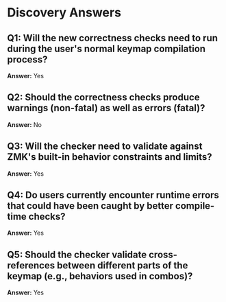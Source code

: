 # Discovery Answers

## Q1: Will the new correctness checks need to run during the user's normal keymap compilation process?
**Answer:** Yes

## Q2: Should the correctness checks produce warnings (non-fatal) as well as errors (fatal)?
**Answer:** No

## Q3: Will the checker need to validate against ZMK's built-in behavior constraints and limits?
**Answer:** Yes

## Q4: Do users currently encounter runtime errors that could have been caught by better compile-time checks?
**Answer:** Yes

## Q5: Should the checker validate cross-references between different parts of the keymap (e.g., behaviors used in combos)?
**Answer:** Yes